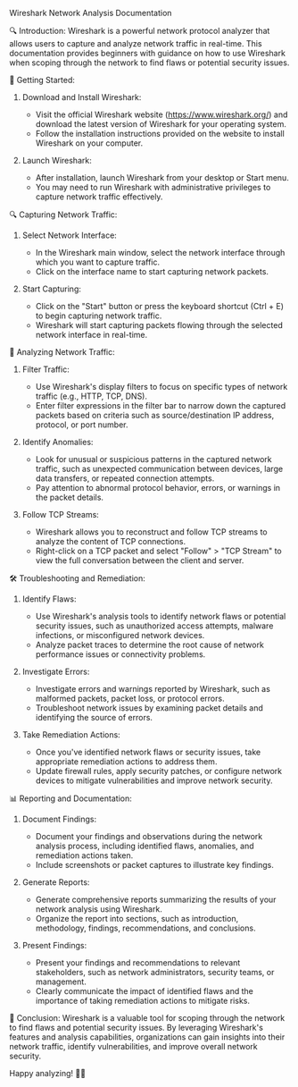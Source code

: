 Wireshark Network Analysis Documentation

🔍 Introduction:
Wireshark is a powerful network protocol analyzer that allows users to capture and analyze network traffic in real-time. This documentation provides beginners with guidance on how to use Wireshark when scoping through the network to find flaws or potential security issues.

🚀 Getting Started:
1. Download and Install Wireshark:
   - Visit the official Wireshark website (https://www.wireshark.org/) and download the latest version of Wireshark for your operating system.
   - Follow the installation instructions provided on the website to install Wireshark on your computer.

2. Launch Wireshark:
   - After installation, launch Wireshark from your desktop or Start menu.
   - You may need to run Wireshark with administrative privileges to capture network traffic effectively.

🔍 Capturing Network Traffic:
1. Select Network Interface:
   - In the Wireshark main window, select the network interface through which you want to capture traffic.
   - Click on the interface name to start capturing network packets.

2. Start Capturing:
   - Click on the "Start" button or press the keyboard shortcut (Ctrl + E) to begin capturing network traffic.
   - Wireshark will start capturing packets flowing through the selected network interface in real-time.

🔎 Analyzing Network Traffic:
1. Filter Traffic:
   - Use Wireshark's display filters to focus on specific types of network traffic (e.g., HTTP, TCP, DNS).
   - Enter filter expressions in the filter bar to narrow down the captured packets based on criteria such as source/destination IP address, protocol, or port number.

2. Identify Anomalies:
   - Look for unusual or suspicious patterns in the captured network traffic, such as unexpected communication between devices, large data transfers, or repeated connection attempts.
   - Pay attention to abnormal protocol behavior, errors, or warnings in the packet details.

3. Follow TCP Streams:
   - Wireshark allows you to reconstruct and follow TCP streams to analyze the content of TCP connections.
   - Right-click on a TCP packet and select "Follow" > "TCP Stream" to view the full conversation between the client and server.

🛠️ Troubleshooting and Remediation:
1. Identify Flaws:
   - Use Wireshark's analysis tools to identify network flaws or potential security issues, such as unauthorized access attempts, malware infections, or misconfigured network devices.
   - Analyze packet traces to determine the root cause of network performance issues or connectivity problems.

2. Investigate Errors:
   - Investigate errors and warnings reported by Wireshark, such as malformed packets, packet loss, or protocol errors.
   - Troubleshoot network issues by examining packet details and identifying the source of errors.

3. Take Remediation Actions:
   - Once you've identified network flaws or security issues, take appropriate remediation actions to address them.
   - Update firewall rules, apply security patches, or configure network devices to mitigate vulnerabilities and improve network security.

📊 Reporting and Documentation:
1. Document Findings:
   - Document your findings and observations during the network analysis process, including identified flaws, anomalies, and remediation actions taken.
   - Include screenshots or packet captures to illustrate key findings.

2. Generate Reports:
   - Generate comprehensive reports summarizing the results of your network analysis using Wireshark.
   - Organize the report into sections, such as introduction, methodology, findings, recommendations, and conclusions.

3. Present Findings:
   - Present your findings and recommendations to relevant stakeholders, such as network administrators, security teams, or management.
   - Clearly communicate the impact of identified flaws and the importance of taking remediation actions to mitigate risks.

🎉 Conclusion:
Wireshark is a valuable tool for scoping through the network to find flaws and potential security issues. By leveraging Wireshark's features and analysis capabilities, organizations can gain insights into their network traffic, identify vulnerabilities, and improve overall network security.

Happy analyzing! 🕵️‍♂️
